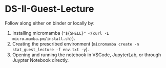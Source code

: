 # DS-II-Guest-Lecture

Follow along either on binder or locally by:
1. Installing micromamba (`"${SHELL}" <(curl -L micro.mamba.pm/install.sh)`).
2. Creating the prescribed environment (`micromamba create -n stat_guest_lecture -f env.txt -y`).
3. Opening and running the notebook in VSCode, JupyterLab, or through Juypter Notebook directly.